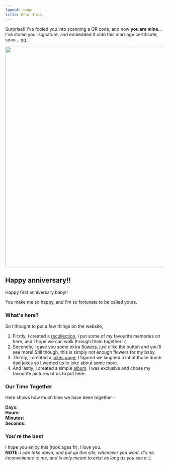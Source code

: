 ```yaml
---
layout: page
title: Dear Yasi,
---
```


Surprise!! I've fooled you into scanning a QR code, and now <strong>you are mine</strong>... I've stolen your signature, and embedded it onto this marriage certificate, sooo... gg...

<img src="{{ site.baseurl }}/img/marriage.png" style="width: 700px; height: auto;">

## Happy anniversary!!

Happy first anniversary baby!! 

You make me so happy, and I'm so fortunate to be called yours. 

### What's here?
So I thought to put a few things on the website,

1. Firstly, I created a <a href="https://ryancranie.com/yasi/">recollection</a>, I put some of my favourite memories on here, and I hope we can walk through them together! :)
2. Secondly, I gave you some extra <a href="https://ryancranie.com/yasi/flowers">flowers</a>, just clikc the button and you'll see more! Still though, this is simply not enough flowers for my baby.
3. Thirdly, I created a <a href="https://ryancranie.com/yasi/jokes">jokes page</a>; I figured we laughed a lot at those dumb dad jokes so I wanted us to joke about some more.
4. And lastly, I created a simple <a href="https://ryancranie.com/yasi/album">album</a>. I was exclusive and chose my favourite pictures of us to put here.

### Our Time Together
Here shows how much time we have been together -

<p id="together-time">
  <strong>Days:</strong> <span id="days"></span><br>
  <strong>Hours:</strong> <span id="hours"></span><br>
  <strong>Minutes:</strong> <span id="minutes"></span><br>
  <strong>Seconds:</strong> <span id="seconds"></span>
</p>

<script>
  // Set the date you started dating (year, month-1, day)
  const startDate = new Date(2023, 9, 20);

  function updateCountdown() {
    const now = new Date();
    const diff = now - startDate;
    
    const seconds = Math.floor(diff / 1000);
    const minutes = Math.floor(seconds / 60);
    const hours = Math.floor(minutes / 60);
    const days = Math.floor(hours / 24);

    // Update HTML elements with the calculated time
    document.getElementById('days').textContent = days;
    document.getElementById('hours').textContent = hours;
    document.getElementById('minutes').textContent = minutes;
    document.getElementById('seconds').textContent = seconds;
  }

  // Update the countdown every second
  setInterval(updateCountdown, 1000);
</script>

### You're the best

I hope you enjoy this (took ages fr), I love you.
<br>
<strong>NOTE</strong>: <em>I can take down, and put up this site, whenever you want. It's no inconvinience to me, and is only meant to exist as long as you see it :).<em>